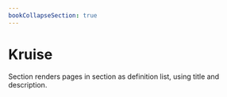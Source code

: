 ```yaml
---
bookCollapseSection: true
---
```


# Kruise

Section renders pages in section as definition list, using title and description.


